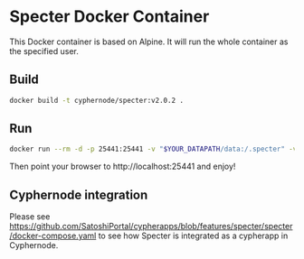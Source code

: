 # Specter Docker Container

This Docker container is based on Alpine.  It will run the whole container as the specified user.

## Build

```bash
docker build -t cyphernode/specter:v2.0.2 .
```

## Run

```bash
docker run --rm -d -p 25441:25441 -v "$YOUR_DATAPATH/data:/.specter" -v "$BITCOIN_DATAPATH/bitcoin-client.conf:/.bitcoin/bitcoin.conf:ro" cyphernode/specter:v2.0.2 $(id -u):$(id -g) /entrypoint.sh "0.0.0.0"
```

Then point your browser to http://localhost:25441 and enjoy!

## Cyphernode integration

Please see https://github.com/SatoshiPortal/cypherapps/blob/features/specter/specter/docker-compose.yaml to see how Specter is integrated as a cypherapp in Cyphernode.

